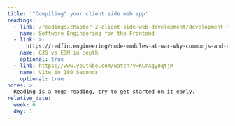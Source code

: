 ```yaml
---
title: '"Compiling" your client side web app'
readings:
  - link: /readings/chapter-2-client-side-web-development/development-tooling/
    name: Software Engineering for the Frontend
  - link: >-
      https://redfin.engineering/node-modules-at-war-why-commonjs-and-es-modules-cant-get-along-9617135eeca1
    name: CJS vs ESM in depth
    optional: true
  - link: https://www.youtube.com/watch?v=KCrXgy8qtjM
    name: Vite in 100 Seconds
    optional: true
notes: >
  Reading is a mega-reading, try to get started on it early.
relative_date:
  week: 6
  day: 1
---
```

